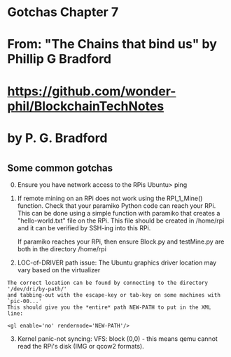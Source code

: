 # Gotchas Chapter 7

# From: "The Chains that bind us" by Phillip G Bradford
#  https://github.com/wonder-phil/BlockchainTechNotes
#      by P. G. Bradford
#

## Some common gotchas

0. Ensure you have network access to the RPis
   Ubuntu> ping <Rpi IP address>

1. If remote mining on an RPi does not work using the RPI_1_Mine() function.
   Check that your paramiko Python code can reach your RPi. 
   This can be done using a simple function with paramiko that creates a "hello-world.txt" file on the RPi.
   This file should be created in /home/rpi and it can be verified by SSH-ing into this RPi.
   
   If paramiko reaches your RPi, then ensure Block.py and testMine.py are both in 
   the directory /home/rpi
   
    
2. LOC-of-DRIVER path issue: The Ubuntu graphics driver location may vary based on the virtualizer

 <graphics type='spice' autoport='yes'>
      <gl enable='no' rendernode='/dev/dri/by-path/pci-0000:00:02.0-render'/>
    </graphics>
	
	The correct location can be found by connecting to the directory '/dev/dri/by-path/'
	and tabbing-out with the escape-key or tab-key on some machines with `pic-00...'
	This should give you the *entire* path NEW-PATH to put in the XML line:
	
	<gl enable='no' rendernode='NEW-PATH'/>
	
3. Kernel panic-not syncing: VFS: block (0,0) - this means qemu cannot read the RPi's disk (IMG or qcow2 formats).



